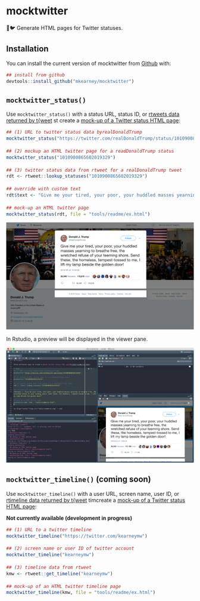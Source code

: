 
<!-- README.md is generated from README.Rmd. Please edit that file -->

# mocktwitter

🐧🐦 Generate HTML pages for Twitter statuses.

## Installation

You can install the current version of mocktwitter from
[Github](https://github.com) with:

``` r
## install from github
devtools::install_github("mkearney/mocktwitter")
```

## `mocktwitter_status()`

Use `mocktwitter_status()` with a status URL, status ID, or [rtweets
data returned by t{weet](%7Dhttp://rtweet.info) st create a [mock-up of
a Twitter status HTML
page](https://htmlpreview.github.io/?https://github.com/mkearney/mocktwitter/blob/master/tools/readme/ex.html):

``` r
## (1) URL to twitter status data byrealDonaldTrump
mocktwitter_status("https://twitter.com/realDonaldTrump/status/1010900865602019329")

## (2) mockup an HTML twitter page for a readDonaldTrump status
mocktwitter_status("1010900865602019329")

## (3) twitter status data from rtweet for a realDonaldTrump tweet
rdt <- rtweet::lookup_statuses("1010900865602019329")

## override with custom text
rdt$text <- "Give me your tired, your poor, your huddled masses yearning to breathe free, the wretched refuse of your teeming shore. Send these, the homeless, tempest-tossed to me, I lift my lamp beside the golden door!"

## mock-up an HTML twitter page
mocktwitter_status(rdt, file = "tools/readme/ex.html")
```

<p align="center">

<img src="tools/readme/ex.png" >

</p>

In Rstudio, a preview will be displayed in the viewer pane.

<p align="center">

<img src="tools/readme/ex2.png" >

</p>

## `mocktwitter_timeline()` (coming soon)

Use `mocktwitter_timeline()` with a user URL, screen name, user ID, or
[rtimeline data returned by t{weet](%7Dhttp://rtweet.info) timcreate a
[mock-up of a Twitter status HTML
page](https://htmlpreview.github.io/?https://github.com/mkearney/mocktwitter/blob/master/tools/readme/ex.html):

**Not currently available (development in progress)**

``` r
## (1) URL to a twitter timeline
mocktwitter_timeline("https://twitter.com/kearneymw")

## (2) screen name or user ID of twitter account
mocktwitter_timeline("kearneymw")

## (3) timeline data from rtweet
kmw <- rtweet::get_timeline("kearneymw")

## mock-up of an HTML twitter timeline page
mocktwitter_timeline(kmw, file = "tools/readme/ex.html")
```
